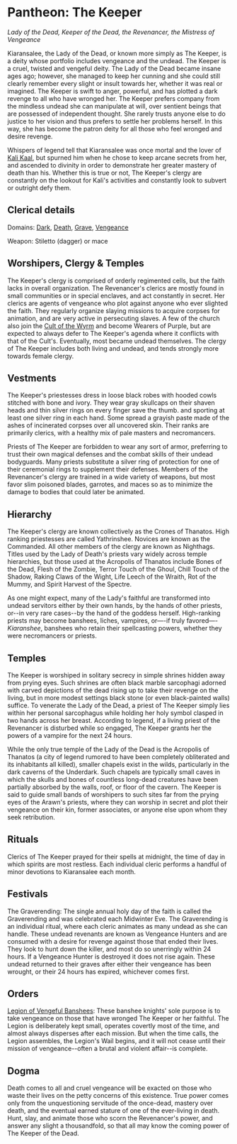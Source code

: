 # Pantheon: The Keeper
*Lady of the Dead, Keeper of the Dead, the Revenancer, the Mistress of Vengeance*

Kiaransalee, the Lady of the Dead, or known more simply as The Keeper, is a deity whose portfolio includes vengeance and the undead. The Keeper is a cruel, twisted and vengeful deity. The Lady of the Dead became insane ages ago; however, she managed to keep her cunning and she could still clearly remember every slight or insult towards her, whether it was real or imagined. The Keeper is swift to anger, powerful, and has plotted a dark revenge to all who have wronged her. The Keeper prefers company from the mindless undead she can manipulate at will, over sentient beings that are possessed of independent thought. She rarely trusts anyone else to do justice to her vision and thus prefers to settle her problems herself. In this way, she has become the patron deity for all those who feel wronged and desire revenge.

Whispers of legend tell that Kiaransalee was once mortal and the lover of [Kali Kaal](../../People/KaliKaal.md), but spurned him when he chose to keep arcane secrets from her, and ascended to divinity in order to demonstrate her greater mastery of death than his. Whether this is true or not, The Keeper's clergy are constantly on the lookout for Kali's activities and constantly look to subvert or outright defy them.

## Clerical details
Domains: [Dark](../../Classes/Cleric/Dark.md), [Death](../../Classes/Cleric/Death.md), [Grave](../../Classes/Cleric/Grave.md), [Vengeance](../../Classes/Cleric/Vengeance.md)

Weapon: Stiletto (dagger) or mace

## Worshipers, Clergy & Temples
The Keeper's clergy is comprised of orderly regimented cells, but the faith lacks in overall organization. The Revenancer's clerics are mostly found in small communities or in special enclaves, and act constantly in secret. Her clerics are agents of vengeance who plot against anyone who ever slighted the faith. They regularly organize slaying missions to acquire corpses for animation, and are very active in persecuting slaves. A few of the church also join the [Cult of the Wyrm](../../Organizations/CultOfTheWyrm.md) and become Wearers of Purple, but are expected to always defer to The Keeper's agenda where it conflicts with that of the Cult's. Eventually, most became undead themselves. The clergy of The Keeper includes both living and undead, and tends strongly more towards female clergy.

## Vestments
The Keeper's priestesses dress in loose black robes with hooded cowls stitched with bone and ivory. They wear gray skullcaps on their shaven heads and thin silver rings on every finger save the thumb. and sporting at least one silver ring in each hand. Some spread a grayish paste made of the ashes of incinerated corpses over all uncovered skin. Their ranks are primarily clerics, with a healthy mix of pale masters and necromancers.

Priests of The Keeper are forbidden to wear any sort of armor, preferring to trust their own magical defenses and the combat skills of their undead bodyguards. Many priests substitute a silver ring of protection for one of their ceremonial rings to supplement their defenses. Members of the Revenancer's clergy are trained in a wide variety of weapons, but most favor slim poisoned blades, garrotes, and maces so as to minimize the damage to bodies that could later be animated.

## Hierarchy
The Keeper's clergy are known collectively as the Crones of Thanatos. High ranking priestesses are called Yathrinshee. Novices are known as the Commanded. All other members of the clergy are known as Nighthags. Titles used by the Lady of Death's priests vary widely across temple hierarchies, but those used at the Acropolis of Thanatos include Bones of the Dead, Flesh of the Zombie, Terror Touch of the Ghoul, Chill Touch of the Shadow, Raking Claws of the Wight, Life Leech of the Wraith, Rot of the Mummy, and Spirit Harvest of the Spectre.

As one might expect, many of the Lady's faithful are transformed into undead servitors either by their own hands, by the hands of other priests, or--in very rare cases--by the hand of the goddess herself. High-ranking priests may become banshees, liches, vampires, or—-if truly favored—-*Kiaranshee*, banshees who retain their spellcasting powers, whether they were necromancers or priests.

## Temples
The Keeper is worshiped in solitary secrecy in simple shrines hidden away from prying eyes. Such shrines are often black marble sarcophagi adorned with carved depictions of the dead rising up to take their revenge on the living, but in more modest settings black stone (or even black-painted walls) suffice. To venerate the Lady of the Dead, a priest of The Keeper simply lies within her personal sarcophagus while holding her holy symbol clasped in two hands across her breast. According to legend, if a living priest of the Revenancer is disturbed while so engaged, The Keeper grants her the powers of a vampire for the next 24 hours.

While the only true temple of the Lady of the Dead is the Acropolis of Thanatos (a city of legend rumored to have been completely obliterated and its inhabitants all killed), smaller chapels exist in the wilds, particularly in the dark caverns of the Underdark. Such chapels are typically small caves in which the skulls and bones of countless long-dead creatures have been partially absorbed by the walls, roof, or floor of the cavern. The Keeper is said to guide small bands of worshipers to such sites far from the prying eyes of the Arawn's priests, where they can worship in secret and plot their vengeance on their kin, former associates, or anyone else upon whom they seek retribution.

## Rituals
Clerics of The Keeper prayed for their spells at midnight, the time of day in which spirits are most restless. Each individual cleric performs a handful of minor devotions to Kiaransalee each month.

## Festivals
The Graverending: The single annual holy day of the faith is called the Graverending and was celebrated each Midwinter Eve. The Graverending is an individual ritual, where each cleric animates as many undead as she can handle. These undead revenants are known as Vengeance Hunters and are consumed with a desire for revenge against those that ended their lives. They look to hunt down the killer, and most do so unerringly within 24 hours. If a Vengeance Hunter is destroyed it does not rise again. These undead returned to their graves after either their vengeance has been wrought, or their 24 hours has expired, whichever comes first.

## Orders
[Legion of Vengeful Banshees](../../Organizations/MilitantOrders/LegionOfVengefulBanshees.md): These banshee knights' sole purpose is to take vengeance on those that have wronged The Keeper or her faithful. The Legion is deliberately kept small, operates covertly most of the time, and almost always disperses after each mission. But when the time calls, the Legion assembles, the Legion's Wail begins, and it will not cease until their mission of vengeance--often a brutal and violent affair--is complete.

## Dogma
Death comes to all and cruel vengeance will be exacted on those who waste their lives on the petty concerns of this existence. True power comes only from the unquestioning servitude of the once-dead, mastery over death, and the eventual earned stature of one of the ever-living in death. Hunt, slay, and animate those who scorn the Revenancer's power, and answer any slight a thousandfold, so that all may know the coming power of The Keeper of the Dead.
